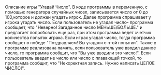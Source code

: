 Описание игры "Угадай Число".
В коде программы в переменную, с помощью генератора случайных чисел, записывается число от 0 до 100,которое и должен угадать игрок. Далее программа спрашивает у игрока угадать число. Если пользователь не угадал число- программа сообщает, что "Неверно! Загаданное число МЕНЬШЕ/БОЛЬШЕ." и предлагает попробовать еще раз, при этом программа ведет счетчик количества попыток играка. Если играк угадал число, тогда программа сообщает о победе "Поздравляем! Вы угадали c n-ой попытки". Также в программе  реализована память, если пользователь уже вводил данное число, то программа сообщит, что "Вы уже вводили это число!". Если пользователь введет не число или число с плавающей точкой, то программа сообщит, что "Некоректная запись. Нужно написать ЦЕЛОЕ ЧИСЛО!".
